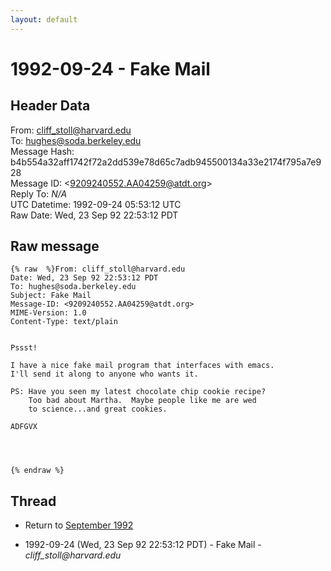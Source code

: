```yaml
---
layout: default
---
```


# 1992-09-24 - Fake Mail

## Header Data

From: cliff_stoll@harvard.edu<br>
To: hughes@soda.berkeley.edu<br>
Message Hash: b4b554a32aff1742f72a2dd539e78d65c7adb945500134a33e2174f795a7e928<br>
Message ID: \<9209240552.AA04259@atdt.org\><br>
Reply To: _N/A_<br>
UTC Datetime: 1992-09-24 05:53:12 UTC<br>
Raw Date: Wed, 23 Sep 92 22:53:12 PDT<br>

## Raw message

```
{% raw  %}From: cliff_stoll@harvard.edu
Date: Wed, 23 Sep 92 22:53:12 PDT
To: hughes@soda.berkeley.edu
Subject: Fake Mail
Message-ID: <9209240552.AA04259@atdt.org>
MIME-Version: 1.0
Content-Type: text/plain


Pssst!
 
I have a nice fake mail program that interfaces with emacs.
I'll send it along to anyone who wants it.
 
PS: Have you seen my latest chocolate chip cookie recipe?
    Too bad about Martha.  Maybe people like me are wed
    to science...and great cookies.
 
ADFGVX




{% endraw %}
```

## Thread

+ Return to [September 1992](/years/1992/09)

+ 1992-09-24 (Wed, 23 Sep 92 22:53:12 PDT) - Fake Mail - _cliff_stoll@harvard.edu_

